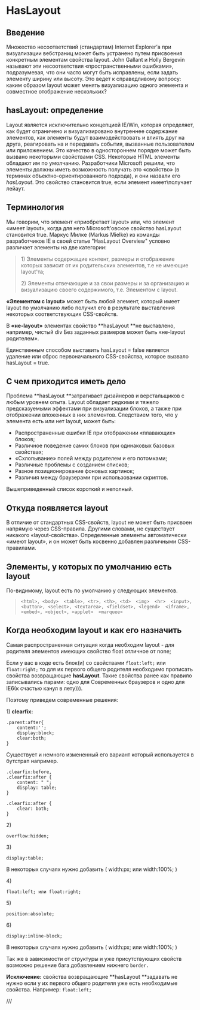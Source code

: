 # HasLayout

## Введение

Множество несоответствий \(стандартам\) Internet Explorer’а при визуализации вебстраниц может быть устранено путем присвоения конкретным элементам свойства layout. John Gallant и Holly Bergevin называют эти несоответствия «пространственными ошибками», подразумевая, что они часто могут быть исправлены, если задать элементу ширину или высоту. Это ведет к справедливому вопросу: каким образом layout может менять визуализацию одного элемента и совместное отображение нескольких?

## hasLayout: определение

Layout является исключительно концепцией IE/Win, которая определяет, как будет ограничено и визуализировано внутреннее содержание элементов, как элементы будут взаимодействовать и влиять друг на друга, реагировать на и передавать события, вызванные пользователем или приложением. Это качество в одностороннем порядке может быть вызвано некоторыми свойствами CSS. Некоторые HTML элементы обладают им по умолчанию. Разработчики Microsoft решили, что элементы должны иметь возможность получать это «свойство» \(в терминах объектно-ориентированного подхода\), и они назвали его _hasLayout_. Это свойство становится true, если элемент имеет\получает лейаут.

## Терминология

Мы говорим, что элемент «приобретает layout» или, что элемент «имеет layout», когда для него Microsoft’овское свойство hasLayout становится true. Маркус Милке \(Markus Mielke\) из команды разработчиков IE в своей статье "HasLayout Overview" условно различает элементы на две категории:

> 1\) Элементы содержащие контент, размеры и отображение которых зависит от их родительских элементов, т.е не имеющие layout'та;
>
> 2\) Элементы отвечающие и за свои размеры и за организацию и визуализацию своего содержимого, т.е. Элементом с layout.

**«Элементом с layout»** может быть любой элемент, который имеет layout по умолчанию либо получил его в результате выставления некоторых соответствующих CSS-свойств.

В **«не-layout»** элементах свойство **hasLayout **не выставлено, например, чистый div Без заданных размеров может быть «не-layout родителем».

Единственным способом выставить hasLayout = false является удаление или сброс первоначального CSS-свойства, которое вызвало hasLayout = true.

## С чем приходится иметь дело

Проблема **hasLayout **затрагивает дизайнеров и верстальщиков с любым уровнем опыта. Layout обладает редкими и тяжело предсказуемыми эффектами при визуализации блоков, а также при отображении вложенных в них элементов. Следствием того, что у элемента есть или нет layout, может быть:

* Распространенные ошибки IE при отображении «плавающих» блоков; 
* Различное поведение самих блоков при одинаковых базовых свойствах; 
* «Схлопывание» полей между родителем и его потомками; 
* Различные проблемы с созданием списков; 
* Разное позиционирование фоновых картинок; 
* Различия между браузерами при использовании скриптов. 

Вышеприведенный список короткий и неполный.

## Откуда появляется layout

В отличие от стандартных CSS-свойств, layout не может быть присвоен напрямую через CSS-правила. Другими словами, не существует никакого «layout-свойства». Определенные элементы автоматически «имеют layout», и он может быть косвенно добавлен различными CSS-правилами.

## Элементы, у которых по умолчанию есть layout

По-видимому, layout есть по умолчанию у следующих элементов.

> `<html>, <body>  <table>, <tr>, <th>, <td>  <img>  <hr>  <input>, <button>, <select>, <textarea>, <fieldset>, <legend>  <iframe>, <embed>, <object>, <applet>  <marquee>`

## Когда необходим layout и как его назначить

Самая распространенная ситуация когда необходим layout - для родителя элементов имеющих свойство float отличное от none;

Если у вас в коде есть блок\(и\) со свойствами `float:left;` или `float:right;` то для их первого общего родителя необходимо прописать свойства возвращающие **hasLayout**. Такие свойства ранее как правило записывались парами: одно для Современных браузеров и одно для IE6\(к счастью канул в лету\)\)\).

Поэтому приведем современные решения:

1\) **clearfix:**

```
.parent:after{ 
    content:''; 
    display:block; 
    clear:both; 
}
```

Существует и немного измененный его вариант который используется в бутстрап например.

```
.clearfix:before,
.clearfix:after {
    content: " ";
    display: table;
}

.clearfix:after {
    clear: both;
}
```

2\)

```
overflow:hidden;
```

3\)

```
display:table;
```

В некоторых случаях нужно добавить \( width:px; или width:100%; \)

4\)

```
float:left; или float:right;
```

5\)

```
position:absolute;
```

6\)

```
display:inline-block;
```

В некоторых случаях нужно добавить \( width:px; или width:100%; \)

Так же в зависимости от структуры и уже присутствующих свойств возможно решение бага добавлением нижнего `border.`

**Исключение:** свойства возвращающие **hasLayout **задавать не нужно если у их первого общего родителя уже есть необходимые свойства. Например: `float:left;`

///

